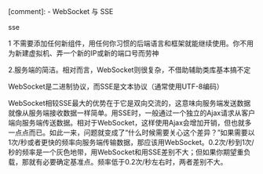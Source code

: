  


 
 
[comment]: - WebSocket 与 SSE

sse  

1 不需要添加任何新组件，用任何你习惯的后端语言和框架就能继续使用。你不用为新建虚拟机、弄一个新的IP或新的端口号而劳神

2.服务端的简洁。相对而言，WebSocket则很复杂，不借助辅助类库基本搞不定



 WebSocket是二进制协议，而SSE是文本协议（通常使用UTF-8编码）
 




WebSocket相较SSE最大的优势在于它是双向交流的，这意味向服务端发送数据就像从服务端接收数据一样简单。用SSE时，一般通过一个独立的Ajax请求从客户端向服务端传送数据。相对于WebSocket，这样使用Ajax会增加开销，但也就多一点点而已。如此一来，问题就变成了“什么时候需要关心这个差异？”如果需要以1次/秒或者更快的频率向服务端传输数据，那应该用WebSocket。0.2次/秒到1次/秒的频率是一个灰色地带，用WebSocket和用SSE差别不大；但如果你期望重负载，那就有必要确定基准点。频率低于0.2次/秒左右时，两者差别不大。
